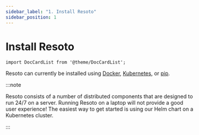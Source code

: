 ```yaml
---
sidebar_label: "1. Install Resoto"
sidebar_position: 1
---
```


# Install Resoto

```mdx-code-block
import DocCardList from '@theme/DocCardList';
```

Resoto can currently be installed using [Docker](./docker.md), [Kubernetes](./kubernetes.md), or [pip](./pip.md).

:::note

Resoto consists of a number of distributed components that are designed to run 24/7 on a server. Running Resoto on a laptop will not provide a good user experience! The easiest way to get started is using our Helm chart on a Kubernetes cluster.

:::

<DocCardList />
